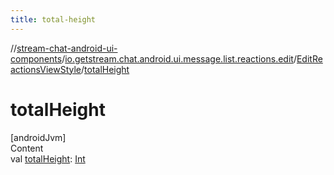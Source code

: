 ```yaml
---
title: total-height
---
```

//[stream-chat-android-ui-components](../../../index.md)/[io.getstream.chat.android.ui.message.list.reactions.edit](../index.md)/[EditReactionsViewStyle](index.md)/[totalHeight](totalHeight.md)



# totalHeight  
[androidJvm]  
Content  
val [totalHeight](totalHeight.md): [Int](https://kotlinlang.org/api/latest/jvm/stdlib/kotlin/-int/index.html)  



